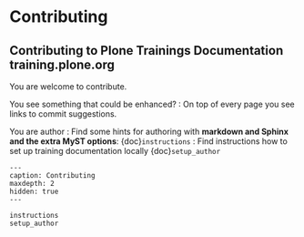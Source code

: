 # Contributing

## Contributing to Plone Trainings Documentation training.plone.org

You are welcome to contribute.

You see something that could be enhanced? 
: On top of every page you see links to commit suggestions.

You are author
: Find some hints for authoring with
**markdown and Sphinx and the extra MyST options**: 
{doc}`instructions`
: Find instructions how to set up training documentation locally {doc}`setup_author`



```{toctree}
---
caption: Contributing
maxdepth: 2
hidden: true
---

instructions
setup_author
```